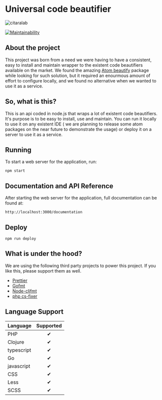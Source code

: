# Universal code beautifier

![citaralab](https://user-images.githubusercontent.com/20716798/28749145-62359dba-7494-11e7-8fdf-a2e10f07dd03.png)

[![Maintainability](https://api.codeclimate.com/v1/badges/f2d47b6738c1508024bc/maintainability)](https://codeclimate.com/github/LukasMeine/universal-code-beautifer/maintainability)

## About the project
This project was born from a need we were having to have a consistent, easy to install and maintain wrapper to the existent code beautifiers available on the market. We found the amazing [Atom beautify](https://atom.io/packages/atom-beautify) package while looking for such solution, but it required an enourmous amount of effort to configure locally, and we found no alternative when we wanted to use it as a service.

## So, what is this?
This is an api coded in node.js that wraps a lot of existent code beautifiers. It's purpose is to be easy to install, use and maintain. You can run it locally to use it on any existent IDE ( we are planning to release some atom packages on the near future to demonstrate the usage) or deploy it on a server to use it as a service.

## Running

To start a web server for the application, run:

    npm start

## Documentation and API Reference

After starting the web server for the application, full documentation can be found at:

    http://localhost:3000/documentation
    
## Deploy
    npm run deploy

## What is under the hood?
We are using the following third party projects to power this project. If you like this, please support them as well.
- [Prettier](https://github.com/prettier/prettier)
- [Gofmt](https://golang.org/cmd/gofmt/)
- [Node-cljfmt](https://github.com/snoe/node-cljfmt)
- [php cs-fixer](https://github.com/FriendsOfPHP/PHP-CS-Fixer)

## Language Support

| Language | Supported | 
|----------|:-------------:|
|PHP| &#10004; |
Clojure| &#10004; |
typescript| &#10004; |
Go| &#10004; |
javascript| &#10004; |
CSS| &#10004; |
Less| &#10004; |
SCSS| &#10004; |


    
    
